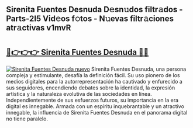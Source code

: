 ## Sirenita Fuentes Desnuda D𝚎sn𝚞dos filtr𝚊dos - Parts-2I5 Vid𝚎os f𝚘tos - N𝚞evas filtr𝚊ciones atr𝚊ctivas v1mvR

# <h2><a href="http://mbdlde.tromn.icu/?c=Sirenita+Fuentes+Desnuda">🔗👉👉👉 Sirenita Fuentes Desnuda 🔗🔗</a></h2>

[![Sirenita Fuentes Desnuda nuevo](https://i.imgur.com/pEAQMta.gif)](http://mbdlde.tromn.icu/?c=Sirenita+Fuentes+Desnuda)
Sirenita Fuentes Desnuda, una persona compleja y estimulante, desafía la definición fácil. Su uso pionero de los medios digitales para la autorrepresentación ha cautivado y enfurecido a sus seguidores, encendiendo debates sobre la identidad, la expresión artística y la naturaleza evolutiva de las sociedades en línea. Independientemente de sus esfuerzos futuros, su importancia en la era digital es innegable. Armada con un espíritu inquebrantable y un atractivo innegable, la influencia de Sirenita Fuentes Desnuda en el panorama digital no tiene paralelo.
